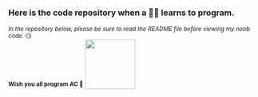 ### Here is the code repository when a 🥦🐔 learns to program.
<sub>*In the repository below, please be sure to read the README file before viewing my noob code.* 😏</sub>
<br/>
**<sup>Wish you all program AC 🎉</sup>**
<img src="https://www.emojidaquan.com/Uploads/image/202105/1621219923545111.gif" width="100" height="100" alt=""/>
